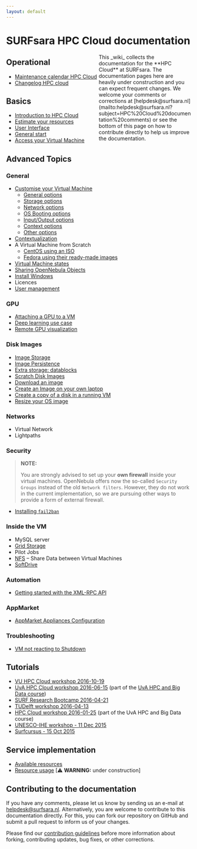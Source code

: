 ```yaml
---
layout: default
---
```

# SURFsara HPC Cloud documentation

<div class="alert alert-info" style="float:right;max-width:50%;" markdown="1">
<i class="fa fa-info-circle" aria-hidden="true"></i> 
This _wiki_ collects the documentation for the **HPC Cloud** at SURFsara. The documentation pages here are heavily under construction and you can expect frequent changes.  We welcome your comments or corrections at [helpdesk@surfsara.nl](mailto:helpdesk@surfsara.nl?subject=HPC%20Cloud%20documentation%20comments) or see the bottom of this page on how to contribute directly to help us improve the documentation.
</div>

## Operational

- [Maintenance calendar HPC Cloud](maintenance)
- [Changelog HPC cloud](changelog)

## Basics
- [Introduction to HPC Cloud](introduction-to-hpc-cloud)
- [Estimate your resources](estimate-your-resources)
- [User Interface](user-interface)
- [General start](general-start)
- [Access your Virtual Machine](access-your-VM)

## Advanced Topics

### General

* [Customise your Virtual Machine](customize-your-vm)
  * [General options](customize-vm-general)
  * [Storage options](customize-vm-storage)
  * [Network options](customize-vm-network)
  * [OS Booting options](customize-vm-boot)
  * [Input/Output options](customize-vm-io)
  * [Context options](customize-vm-context)
  * [Other options](customize-vm-other)
* [Contextualization](contextualization)
* A Virtual Machine from Scratch
  * [CentOS using an ISO](vm-scratch-centos)
  * [Fedora using their ready-made images](vm-scratch-fedora-cloud)
* [Virtual Machine states](vm-states)
* [Sharing OpenNebula Objects](sharing-objects)
* [Install Windows](Windows)
* Licences
* [User management](usermanagement)

### GPU

* [Attaching a GPU to a VM](gpu-attach)
* [Deep learning use case](gpu-deep-learn)
* [Remote GPU visualization](gpu-visualization)

### Disk Images
* [Image Storage](image_storage)
* [Image Persistence](image_persistence)
* [Extra storage: datablocks](create-datablocks)
* [Scratch Disk Images](scratch_disk)
* [Download an image](image_download)
* [Create an Image on your own laptop](image-on-own-laptop)
* [Create a copy of a disk in a running VM](storage_snapshot)
* [Resize your OS image](resize_os_image)

### Networks
* Virtual Network
* Lightpaths

### Security
> **NOTE:**
>
> You are strongly advised to set up your **own firewall** inside your virtual machines. OpenNebula offers now the so-called `Security Groups` instead of the old `Network filters`. However, they do not work in the current implementation, so we are pursuing other ways to provide a form of external firewall.

* [Installing `fail2ban`](fail2ban)

### Inside the VM
* MySQL server
* [Grid Storage](grid-storage)
* Pilot Jobs
* [NFS](NFS) &ndash; Share Data between Virtual Machines
* [SoftDrive](softdrive)

### Automation
* [Getting started with the XML-RPC API](xmlrpc-start)

### AppMarket
* [AppMarket Appliances Configuration](appliances-configuration)

### Troubleshooting

* [VM not reacting to Shutdown](vm-not-reacting-to-shutdown)

## Tutorials
* [VU HPC Cloud workshop 2016-10-19](VU-20161019/index)
* [UvA HPC Cloud workshop 2016-06-15](UvA-course-20160615/index) (part of the [UvA HPC and Big Data course](http://hpc.uva.nl))
* [SURF Research Bootcamp 2016-04-21](bootcamp-20160421/index)
* [TUDelft workshop 2016-04-13](TUDelftcourse-20160413/index)
* [HPC Cloud workshop 2016-01-25](UvAworkshop-2016-01-25/UvAworkshop-2016-01-25) (part of the UvA HPC and Big Data course)
* [UNESCO-IHE workshop - 11 Dec 2015](wshop-uihe-2015-12-11)
* [Surfcursus - 15 Oct 2015](surfcursus-2015-Oct-15)

## Service implementation
* [Available resources](resources-available)
* [Resource usage](https://ui.hpccloud.surfsara.nl/oneinsight) [⚠ **WARNING:** under construction]

## Contributing to the documentation

If you have any comments, please let us know by sending us an e-mail at [helpdesk@surfsara.nl](mailto:helpdesk@surfsara.nl?subject=HPC%20Cloud%20documentation%20comments). Alternatively, you are welcome to contribute to this documentation directly. For this, you can fork our repository on GitHub and submit a pull request to inform us of your changes.

Please find our [contribution guidelines](markdown-best-practice) before more information about forking, contributing updates, bug fixes, or other corrections.

